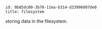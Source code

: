```
id: 0b85dc00-3b70-11ea-b314-d33996097de0
title: filesystem
```

storing data in the filesystem.
